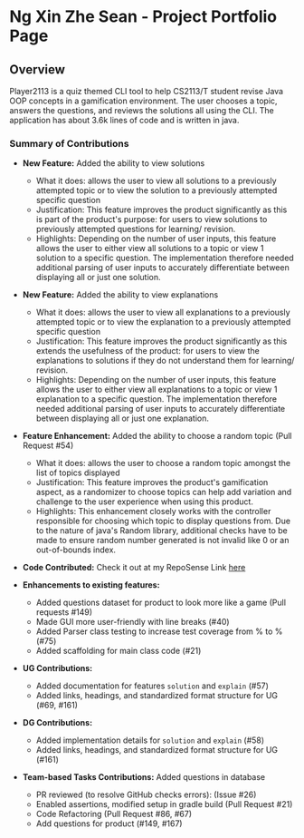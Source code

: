 # Ng Xin Zhe Sean - Project Portfolio Page

## Overview

Player2113 is a quiz themed CLI tool to help CS2113/T student revise Java OOP concepts in a gamification environment.
The user chooses a topic, answers the questions, and reviews the solutions all using the CLI.
The application has about 3.6k lines of code and is written in java.

### Summary of Contributions

* **New Feature:** Added the ability to view solutions
    * What it does: allows the user to view all solutions to a previously attempted topic or to view the solution to a
      previously attempted specific question
    * Justification: This feature improves the product significantly as this is part of the product's purpose: for
      users to view solutions to previously attempted questions for learning/ revision.
    * Highlights: Depending on the number of user inputs, this feature allows the user to either view all solutions to
      a topic or view 1 solution to a specific question. The implementation therefore needed additional parsing of user
      inputs to accurately differentiate between displaying all or just one solution.


* **New Feature:** Added the ability to view explanations
    * What it does: allows the user to view all explanations to a previously attempted topic or to view the explanation
      to a previously attempted specific question
    * Justification: This feature improves the product significantly as this extends the usefulness of the product: for
      users to view the explanations to solutions if they do not understand them for learning/ revision.
    * Highlights: Depending on the number of user inputs, this feature allows the user to either view all explanations
      to a
      topic or view 1 explanation to a specific question. The implementation therefore needed additional parsing of user
      inputs to accurately differentiate between displaying all or just one explanation.


* **Feature Enhancement:** Added the ability to choose a random topic (Pull Request #54)
    * What it does: allows the user to choose a random topic amongst the list of topics displayed
    * Justification: This feature improves the product's gamification aspect, as a randomizer to choose topics can help
      add
      variation and challenge to the user experience when using this product.
    * Highlights: This enhancement closely works with the controller responsible for choosing which topic to display
      questions from. Due to the nature of java's Random library, additional checks have to be made to ensure random
      number
      generated is not invalid like 0 or an out-of-bounds index.


* **Code Contributed:** Check it out at my RepoSense
  Link [here](https://nus-cs2113-ay2324s2.github.io/tp-dashboard/?search=ngxzs&breakdown=true&sort=groupTitle%20dsc&sortWithin=title&since=2024-02-23&timeframe=commit&mergegroup=&groupSelect=groupByRepos&checkedFileTypes=docs~functional-code~test-code~other)


* **Enhancements to existing features:**
  * Added questions dataset for product to look more like a game (Pull requests #149)
  * Made GUI more user-friendly with line breaks (#40)
  * Added Parser class testing to increase test coverage from % to % (#75)
  * Added scaffolding for main class code (#21)

<div style="page-break-after: always;"></div>

* **UG Contributions:**
  * Added documentation for features `solution` and `explain` (#57)
  * Added links, headings, and standardized format structure for UG (#69, #161)


* **DG Contributions:**
  * Added implementation details for `solution` and `explain` (#58)
  * Added links, headings, and standardized format structure for UG (#161)


* **Team-based Tasks Contributions:** Added questions in database
  * PR reviewed (to resolve GitHub checks errors): (Issue #26)
  * Enabled assertions, modified setup in gradle build (Pull Request #21)
  * Code Refactoring (Pull Request #86, #67)
  * Add questions for product (#149, #167)
